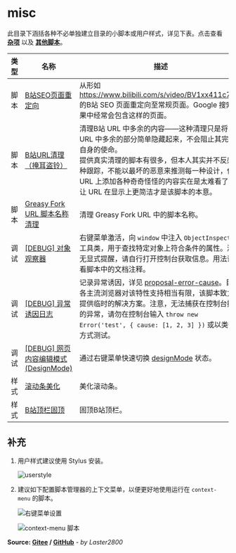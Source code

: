 # misc

此目录下涵括各种不必单独建立目录的小脚本或用户样式，详见下表。点击查看 **[杂项](https://greasyfork.org/zh-CN/scripts?language=all&set=470770)** 以及 **[其他脚本](https://greasyfork.org/zh-CN/scripts?language=all&set=470686)**。

| 类型 | 名称                                                                                 | 描述                                                                                                                                                                                                                                                                                 |
| ---- | ------------------------------------------------------------------------------------ | ------------------------------------------------------------------------------------------------------------------------------------------------------------------------------------------------------------------------------------------------------------------------------------ |
| 脚本 | [B站SEO页面重定向](https://greasyfork.org/zh-CN/scripts/430227)                      | 从形如 <https://www.bilibili.com/s/video/BV1xx411c7mD> 的B站 SEO 页面重定向至常规页面。Google 搜索结果中经常会包含这样的页面。                                                                                                                                                       |
| 脚本 | [B站URL清理（掩耳盗铃）](https://greasyfork.org/zh-CN/scripts/447604)                | 清理B站 URL 中多余的内容——这种清理只是将 URL 中多余的部分简单隐藏起来，不会阻止其完成自身的使命。<br>提供真实清理的脚本有很多，但本人其实并不反感这种跟踪，不能以最坏的恶意来推测每一种设计，但在 URL 上添加各种奇奇怪怪的内容实在是太难看了，让 URL 在显示上更简洁才是该脚本的本意。    |
| 脚本 | [Greasy Fork URL 脚本名称清理](https://greasyfork.org/zh-CN/scripts/431940)          | 清理 Greasy Fork URL 中的脚本名称。                                                                                                                                                                                                                                                  |
| 调试 | [[DEBUG] 对象观察器](https://greasyfork.org/zh-CN/scripts/430945)                    | 右键菜单激活，向 `window` 中注入 `ObjectInspector` 工具类，用于查找特定对象上符合条件的属性。激活无显式提醒，请自行打开控制台获取信息。用法请查看脚本中的文档注释。                                                                                                                  |
| 调试 | [[DEBUG] 异常诱因日志](https://greasyfork.org/zh-CN/scripts/432924)                  | 记录异常诱因，详见 [proposal-error-cause](https://github.com/tc39/proposal-error-cause)。目前各主流浏览器对该特性支持相当有限，该脚本致力于提供临时的解决方案。注意，无法捕获在控制台抛出的异常，请勿在控制台输入 `throw new Error('test', { cause: [1, 2, 3] })` 或以类似方式测试。 |
| 调试 | [[DEBUG] 网页内容编辑模式 (DesignMode)](https://greasyfork.org/zh-CN/scripts/430949) | 通过右键菜单快速切换 [designMode](https://developer.mozilla.org/zh-CN/docs/Web/API/Document/designMode) 状态。                                                                                                                                                                       |
| 样式 | [滚动条美化](https://greasyfork.org/zh-CN/scripts/430290)                            | 美化滚动条。                                                                                                                                                                                                                                                                         |
| 样式 | [B站顶栏固顶](https://greasyfork.org/zh-CN/scripts/430292)                           | 固顶B站顶栏。                                                                                                                                                                                                                                                                        |

## 补充

1. 用户样式建议使用 Stylus 安装。

    ![userstyle](https://gitee.com/liangjiancang/userscript/raw/master/misc/screenshot/userstyle-p)

2. 建议如下配置脚本管理器的上下文菜单，以便更好地使用运行在 `context-menu` 的脚本。

    ![右键菜单设置](https://gitee.com/liangjiancang/userscript/raw/master/misc/screenshot/右键菜单设置-p)

    ![context-menu 脚本](https://gitee.com/liangjiancang/userscript/raw/master/misc/screenshot/context-menu%20脚本-p)

**Source: [Gitee](https://gitee.com/liangjiancang/userscript/tree/master/misc) / [GitHub](https://github.com/liangjiancang/userscript/tree/master/misc)** - *by Laster2800*
